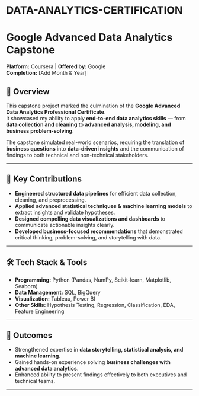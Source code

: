 # DATA-ANALYTICS-CERTIFICATION

# Google Advanced Data Analytics Capstone
**Platform:** Coursera | **Offered by:** Google  
**Completion:** [Add Month & Year]  

## 📌 Overview  
This capstone project marked the culmination of the **Google Advanced Data Analytics Professional Certificate**.  
It showcased my ability to apply **end-to-end data analytics skills** — from **data collection and cleaning** to **advanced analysis, modeling, and business problem-solving**.  

The capstone simulated real-world scenarios, requiring the translation of **business questions** into **data-driven insights** and the communication of findings to both technical and non-technical stakeholders.  

---

## 🚀 Key Contributions  
- **Engineered structured data pipelines** for efficient data collection, cleaning, and preprocessing.  
- **Applied advanced statistical techniques & machine learning models** to extract insights and validate hypotheses.  
- **Designed compelling data visualizations and dashboards** to communicate actionable insights clearly.  
- **Developed business-focused recommendations** that demonstrated critical thinking, problem-solving, and storytelling with data.  

---

## 🛠️ Tech Stack & Tools  
- **Programming:** Python (Pandas, NumPy, Scikit-learn, Matplotlib, Seaborn)  
- **Data Management:** SQL, BigQuery  
- **Visualization:** Tableau, Power BI  
- **Other Skills:** Hypothesis Testing, Regression, Classification, EDA, Feature Engineering  

---

## 🎯 Outcomes  
- Strengthened expertise in **data storytelling, statistical analysis, and machine learning**.  
- Gained hands-on experience solving **business challenges with advanced data analytics**.  
- Enhanced ability to present findings effectively to both executives and technical teams.  

---
